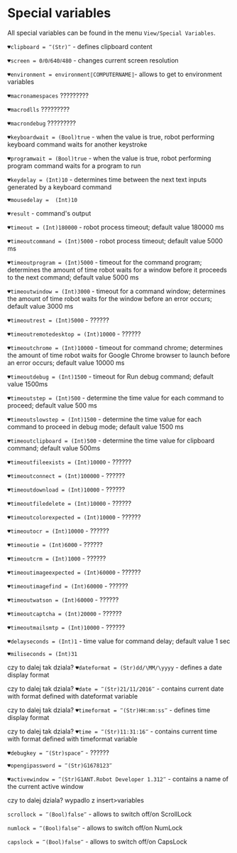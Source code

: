 # Special variables

All special variables can be found in the menu `View/Special Variables`.

`♥clipboard = ‴(Str)‴` - defines clipboard content

`♥screen = 0⫽0⫽640⫽480` - changes current screen resolution

`♥environment = environment⟦COMPUTERNAME⟧`- allows to get to environment variables

`♥macronamespaces` ?????????

`♥macrodlls` ?????????

`♥macrondebug` ?????????

`♥keyboardwait = (Bool)true` - when the value is true, robot performing keyboard command waits for another keystroke

`♥programwait = (Bool)true` - when the value is true, robot performing program command waits for a program to run

`♥keydelay = (Int)10` - determines time between the next text inputs generated by a keyboard command

`♥mousedelay =  (Int)10`

`♥result` - command's output

`♥timeout = (Int)180000` - robot process timeout; default value 180000 ms

`♥timeoutcommand = (Int)5000` - robot process timeout; default value 5000 ms

`♥timeoutprogram = (Int)5000` - timeout for the command program; determines the amount of time robot waits for a window before it proceeds to the next command; default value 5000 ms

`♥timeoutwindow = (Int)3000` - timeout for a command window; determines the amount of time robot waits for the window before an error occurs; default value 3000 ms

`♥timeoutrest = (Int)5000` - ??????

`♥timeoutremotedesktop = (Int)10000` - ??????

`♥timeoutchrome = (Int)10000` - timeout for command chrome; determines the amount of time robot waits for Google Chrome browser to launch before an error occurs; default value 10000 ms

`♥timeoutdebug = (Int)1500` - timeout for Run debug command; default value 1500ms

`♥timeoutstep = (Int)500` - determine the time value for each command to proceed; default value 500 ms

`♥timeoutslowstep = (Int)1500` - determine the time value for each command to proceed in debug mode; default value 1500 ms

`♥timeoutclipboard = (Int)500` - determine the time value for clipboard command; default value 500ms

`♥timeoutfileexists = (Int)10000` - ??????

`♥timeoutconnect = (Int)100000` - ??????

`♥timeoutdownload = (Int)10000` - ??????

`♥timeoutfiledelete = (Int)10000` - ??????

`♥timeoutcolorexpected = (Int)10000` - ??????

`♥timeoutocr = (Int)10000` - ??????

`♥timeoutie = (Int)6000` - ??????

`♥timeoutcrm = (Int)1000` - ??????

`♥timeoutimageexpected = (Int)60000` - ??????

`♥timeoutimagefind = (Int)60000` - ??????

`♥timeoutwatson = (Int)60000` - ??????

`♥timeoutcaptcha = (Int)20000` - ??????

`♥timeoutmailsmtp = (Int)10000` - ??????

`♥delayseconds = (Int)1` - time value for command delay; default value 1 sec

`♥miliseconds = (Int)31`

 czy to dalej tak dziala? `♥dateformat = (Str)dd/\MM/\yyyy` - defines a date display format

 czy to dalej tak dziala? `♥date = ‴(Str)21/11/2016‴` - contains current date with format defined with dateformat variable

 czy to dalej tak dziala? `♥timeformat = ‴(Str)HH:mm:ss‴` - defines time display format

 czy to dalej tak dziala? `♥time = ‴(Str)11:31:16‴` - contains current time with format defined with timeformat variable

`♥debugkey = ‴(Str)space‴` - ??????

`♥opengipassword = ‴(Str)G1678123‴ `

`♥activewindow = ‴(Str)G1ANT.Robot Developer 1.312‴` - contains a name of the current active window











 



czy to dalej dziala? wypadlo z insert&gt;variables


`scrollock = ‴(Bool)false‴` - allows to switch off/on ScrollLock

`numlock = ‴(Bool)false‴` - allows to switch off/on NumLock

`capslock = ‴(Bool)false‴` - allows to switch off/on CapsLock
